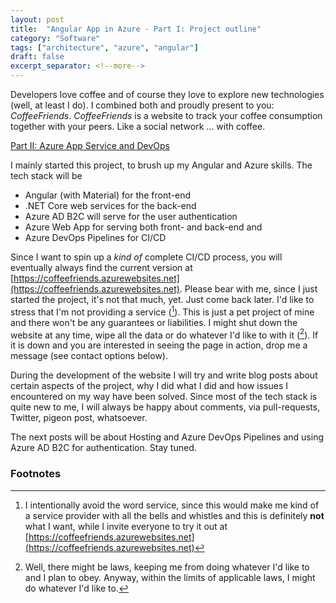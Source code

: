 ```yaml
---
layout: post
title:  "Angular App in Azure - Part I: Project outline"
category: "Software"
tags: ["architecture", "azure", "angular"]
draft: false
excerpt_separator: <!--more-->
---
```


Developers love coffee and of course they love to explore new technologies (well, at least I do). I combined both and proudly present to you: *CoffeeFriends*. *CoffeeFriends* is a website to track your coffee consumption together with your peers. Like a social network ... with coffee.

<!--more-->

[Part II: Azure App Service and DevOps](/azure-angular-ii)

I mainly started this project, to brush up my Angular and Azure skills. The tech stack will be 

- Angular (with Material) for the front-end
- .NET Core web services for the back-end
- Azure AD B2C will serve for the user authentication
- Azure Web App for serving both front- and back-end and
- Azure DevOps Pipelines for CI/CD

Since I want to spin up a *kind of* complete CI/CD process, you will eventually always find the current version at [https://coffeefriends.azurewebsites.net](https://coffeefriends.azurewebsites.net). Please bear with me, since I just started the project, it's not that much, yet. Just come back later. I'd like to stress that I'm not providing a service ([^1]). This is just a pet project of mine and there won't be any guarantees or liabilities. I might shut down the website at any time, wipe all the data or do whatever I'd like to with it ([^2]). If it is down and you are interested in seeing the page in action, drop me a message (see contact options below).

During the development of the website I will try and write blog posts about certain aspects of the project, why I did what I did and how issues I encountered on my way have been solved. Since most of the tech stack is quite new to me, I will always be happy about comments, via pull-requests, Twitter, pigeon post, whatsoever. 

The next posts will be about Hosting and Azure DevOps Pipelines and using Azure AD B2C for authentication. Stay tuned.

### Footnotes

[^1]: I intentionally avoid the word service, since this would make me kind of a service provider with all the bells and whistles and this is definitely **not** what I want, while I invite everyone to try it out at [https://coffeefriends.azurewebsites.net](https://coffeefriends.azurewebsites.net)
[^2]: Well, there might be laws, keeping me from doing whatever I'd like to and I plan to obey. Anyway, within the limits of applicable laws, I might do whatever I'd like to.